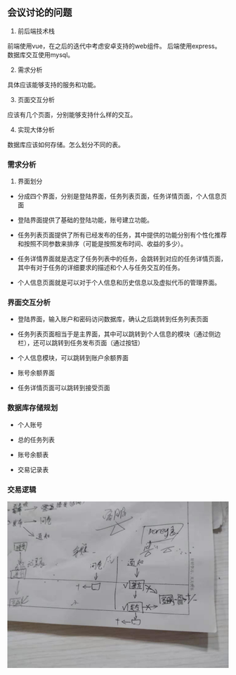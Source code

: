 ## 会议讨论的问题

1. 前后端技术栈

前端使用vue，在之后的迭代中考虑安卓支持的web组件。
后端使用express。
数据库交互使用mysql。

2. 需求分析

具体应该能够支持的服务和功能。

3. 页面交互分析

应该有几个页面，分别能够支持什么样的交互。

4. 实现大体分析

数据库应该如何存储。怎么划分不同的表。



### 需求分析

1. 界面划分

- 分成四个界面，分别是登陆界面，任务列表页面，任务详情页面，个人信息页面

- 登陆界面提供了基础的登陆功能，账号建立功能。

- 任务列表页面提供了所有已经发布的任务，其中提供的功能分别有个性化推荐和按照不同参数来排序（可能是按照发布时间、收益的多少）。

- 任务详情界面就是选定了任务列表中的任务，会跳转到对应的任务详情页面，其中有对于任务的详细要求的描述和个人与任务交互的任务。

- 个人信息页面就是可以对于个人信息和历史信息以及虚拟代币的管理界面。

### 界面交互分析

- 登陆界面，输入账户和密码访问数据库，确认之后跳转到任务列表页面

- 任务列表页面相当于是主界面，其中可以跳转到个人信息的模块（通过侧边栏），还可以跳转到任务发布页面（通过按钮）

- 个人信息模块，可以跳转到账户余额界面

- 账号余额界面

- 任务详情页面可以跳转到接受页面

### 数据库存储规划

- 个人账号

- 总的任务列表

- 账号余额表

- 交易记录表

### 交易逻辑

![交易的逻辑 （通知|问卷）](./assets/trade_logic.jpg)